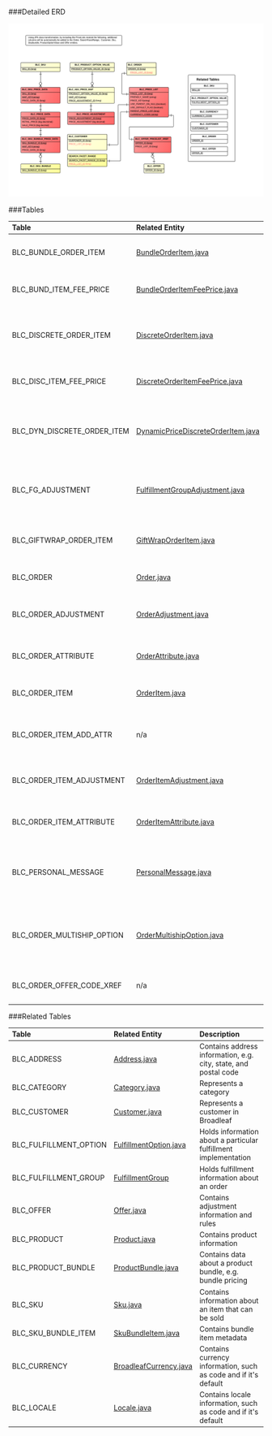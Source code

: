 ###Detailed ERD

[![PriceLists Details](images/dataModel/modules/PriceLists/PriceListsDetailedERD.png)](images/dataModel/modules/PriceLists/PriceListsDetailedERD.png)

###Tables

| Table                      | Related Entity | Description                                         |
|:---------------------------|:----------|:----------------------------------------------------|
|BLC_BUNDLE_ORDER_ITEM       | [BundleOrderItem.java](http://javadoc.broadleafcommerce.org/current/framework/org/broadleafcommerce/core/order/domain/BundleOrderItem.html)      | Contains a group of discrete order items   |
|BLC_BUND_ITEM_FEE_PRICE     | [BundleOrderItemFeePrice.java](http://javadoc.broadleafcommerce.org/current/framework/org/broadleafcommerce/core/order/domain/BundleOrderItemFeePrice.html)      | Contains fee information for a bundle order item  |
|BLC_DISCRETE_ORDER_ITEM     | [DiscreteOrderItem.java](http://javadoc.broadleafcommerce.org/current/framework/org/broadleafcommerce/core/order/domain/DiscreteOrderItem.html)      | Contains product, sku, and pricing information for an item on an order  |
|BLC_DISC_ITEM_FEE_PRICE     | [DiscreteOrderItemFeePrice.java](http://javadoc.broadleafcommerce.org/current/framework/org/broadleafcommerce/core/order/domain/DiscreteOrderItemFeePrice.html)      | Contains fee information for a discrete order item  |
|BLC_DYN_DISCRETE_ORDER_ITEM | [DynamicPriceDiscreteOrderItem.java](http://javadoc.broadleafcommerce.org/current/framework/org/broadleafcommerce/core/order/domain/DynamicPriceDiscreteOrderItem.html)      | Contains discrete order item information that is dynamically priced  |
|BLC_FG_ADJUSTMENT           | [FulfillmentGroupAdjustment.java](http://javadoc.broadleafcommerce.org/current/framework/org/broadleafcommerce/core/offer/domain/FulfillmentGroupAdjustment.html)      | Contains offer information and amount applied to a fulfillment group  |
|BLC_GIFTWRAP_ORDER_ITEM     | [GiftWrapOrderItem.java](http://javadoc.broadleafcommerce.org/current/framework/org/broadleafcommerce/core/order/domain/GiftWrapOrderItem.html)      | Declares which discrete order items are gift-wrapped  |
|BLC_ORDER                   | [Order.java](http://javadoc.broadleafcommerce.org/current/framework/org/broadleafcommerce/core/order/domain/Order.html)      | Represents an order in Broadleaf  |
|BLC_ORDER_ADJUSTMENT        | [OrderAdjustment.java](OrderAdjustment)      | Contains offer information and amount applied to an order  |
|BLC_ORDER_ATTRIBUTE         | [OrderAttribute.java](http://javadoc.broadleafcommerce.org/current/framework/org/broadleafcommerce/core/order/domain/OrderAttribute.html)      | Contains arbitrary data about an order  |
|BLC_ORDER_ITEM              | [OrderItem.java](http://javadoc.broadleafcommerce.org/current/framework/org/broadleafcommerce/core/order/domain/OrderItem.html)      | An abstract representation of an item on an order  |
|BLC_ORDER_ITEM_ADD_ATTR     | n/a      | Contains arbitrary data about a discrete order item  |
|BLC_ORDER_ITEM_ADJUSTMENT   | [OrderItemAdjustment.java](http://javadoc.broadleafcommerce.org/current/framework/org/broadleafcommerce/core/offer/domain/OrderItemAdjustment.html)      | Contains offer information and amount applied to an order item  |
|BLC_ORDER_ITEM_ATTRIBUTE    | [OrderItemAttribute.java](http://javadoc.broadleafcommerce.org/current/framework/org/broadleafcommerce/core/order/domain/OrderItemAttribute.html)      | Contains arbitrary data about an order item  |
|BLC_PERSONAL_MESSAGE        | [PersonalMessage.java](http://javadoc.broadleafcommerce.org/current/framework/org/broadleafcommerce/core/order/domain/PersonalMessage.html)      | Contains personal message information (e.g. from, to, message body)   |
|BLC_ORDER_MULTISHIP_OPTION  | [OrderMultishipOption.java](http://javadoc.broadleafcommerce.org/current/framework/org/broadleafcommerce/core/order/domain/OrderMultishipOption.html)      | Represents a given set of options for an OrderItem in an Order in the multiship context  |
|BLC_ORDER_OFFER_CODE_XREF   | n/a      | Cross-reference from orders to offers  |

###Related Tables

| Table                | Related Entity	   | Description                                         |
|:---------------------|:--------------|:----------------------------------------------------|
|BLC_ADDRESS           | [Address.java](http://javadoc.broadleafcommerce.org/current/profile/org/broadleafcommerce/profile/core/domain/Address.html)           | Contains address information, e.g. city, state, and postal code  |
|BLC_CATEGORY          | [Category.java](http://javadoc.broadleafcommerce.org/current/framework/org/broadleafcommerce/core/catalog/domain/Category.html)          | Represents a category  |
|BLC_CUSTOMER          | [Customer.java](http://javadoc.broadleafcommerce.org/current/profile/org/broadleafcommerce/profile/core/domain/Customer.html)          | Represents a customer in Broadleaf  |
|BLC_FULFILLMENT_OPTION| [FulfillmentOption.java](http://javadoc.broadleafcommerce.org/current/framework/org/broadleafcommerce/core/order/domain/FulfillmentOption.html)          | Holds information about a particular fulfillment implementation  |
|BLC_FULFILLMENT_GROUP | [FulfillmentGroup](http://javadoc.broadleafcommerce.org/current/framework/org/broadleafcommerce/core/order/domain/FulfillmentGroup.html)          | Holds fulfillment information about an order  |
|BLC_OFFER             | [Offer.java](http://javadoc.broadleafcommerce.org/current/framework/org/broadleafcommerce/core/offer/domain/Offer.html)          | Contains adjustment information and rules  |
|BLC_PRODUCT           | [Product.java](http://javadoc.broadleafcommerce.org/current/framework/org/broadleafcommerce/core/catalog/domain/Product.html)          | Contains product information  |
|BLC_PRODUCT_BUNDLE    | [ProductBundle.java](http://javadoc.broadleafcommerce.org/current/framework/org/broadleafcommerce/core/catalog/domain/ProductBundle.html)          | Contains data about a product bundle, e.g. bundle pricing |
|BLC_SKU               | [Sku.java](http://javadoc.broadleafcommerce.org/current/framework/org/broadleafcommerce/core/catalog/domain/Sku.html)          | Contains information about an item that can be sold  |
|BLC_SKU_BUNDLE_ITEM   | [SkuBundleItem.java](http://javadoc.broadleafcommerce.org/current/framework/org/broadleafcommerce/core/catalog/domain/SkuBundleItem.html)          | Contains bundle item metadata  |
|BLC_CURRENCY                | [BroadleafCurrency.java](http://javadoc.broadleafcommerce.org/current/common/org/broadleafcommerce/common/currency/domain/BroadleafCurrency.html)      | Contains currency information, such as code and if it's default  |
|BLC_LOCALE                  | [Locale.java](http://javadoc.broadleafcommerce.org/current/common/org/broadleafcommerce/common/locale/domain/Locale.html)      | Contains locale information, such as code and if it's default  |
